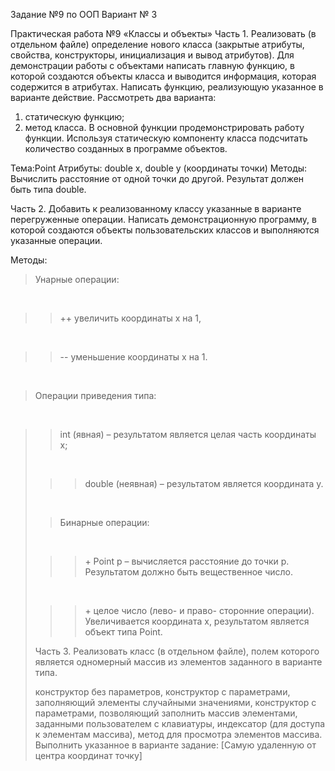 Задание №9 по ООП Вариант № 3

Практическая работа №9 «Классы и объекты»
Часть 1.
Реализовать (в отдельном файле) определение нового класса (закрытые атрибуты, свойства, конструкторы,  инициализация и вывод атрибутов). 
Для демонстрации работы с объектами написать главную функцию, в которой создаются объекты класса и выводится информация, которая содержится в атрибутах. 
Написать функцию, реализующую указанное в варианте действие. Рассмотреть два варианта:
1) статическую функцию; 
2) метод класса. 
В основной функции продемонстрировать работу функции.
Используя статическую компоненту класса подсчитать количество созданных в программе объектов.

Тема:Point
Атрибуты: double x, double y (координаты точки)
Методы: Вычислить расстояние от одной точки до другой. Результат должен быть типа double.

Часть 2.
Добавить к реализованному классу указанные в варианте перегруженные операции.
Написать демонстрационную программу, в которой создаются объекты пользовательских классов и выполняются указанные операции.

Методы:
  <br><blockquote>Унарные операции:</blockquote>
    <br><blockquote><blockquote>++  увеличить координаты x на 1,</blockquote></blockquote>
    <br><blockquote><blockquote>-- уменьшение координаты х на 1.</blockquote></blockquote>
  <br><blockquote>Операции приведения типа:</blockquote>
    <br><blockquote><blockquote>int (явная) – результатом является целая часть координаты х;</blockquote>
    <br><blockquote><blockquote>double (неявная) – результатом является координата y.</blockquote></blockquote>
  <br><blockquote>Бинарные операции:</blockquote>
    <br><blockquote><blockquote>+  Point p – вычисляется расстояние до точки p. Результатом должно быть вещественное число.</blockquote></blockquote> 
    <br><blockquote><blockquote>+ целое число (лево- и право- сторонние операции). Увеличивается координата х, результатом является объект типа Point.</blockquote></blockquote>

Часть 3.
Реализовать класс (в отдельном файле), полем которого является одномерный массив из элементов заданного в варианте типа.
<br><blockquote></blockquote>
конструктор без параметров,
конструктор с параметрами, заполняющий элементы случайными значениями, 
конструктор с параметрами, позволяющий заполнить массив элементами, заданными пользователем с клавиатуры,
индексатор (для доступа к элементам массива),
метод для просмотра элементов массива.
Выполнить указанное в варианте задание: [Самую удаленную от центра координат точку]






